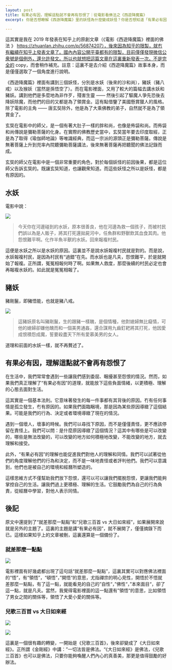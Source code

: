 ```yaml
---
layout: post
title: 有果必有因，理解這點就不會再有怨恨了｜從電影看佛法之《西遊降魔篇》
excerpt: 你是否想瞭解《西游降魔篇》里的妖怪為什麼變成妖怪？你是否想知道「有果必有因」的佛法道理如何應用於生活？你是否想看到兒歌和佛經的奇妙轉換？如果你有這些興趣，那就不要錯過這篇文章

---
```


這其實是我在 2019 年發表在知乎上的原創文章（《電影《西遊降魔篇》裡面的佛法
》 https://zhuanlan.zhihu.com/p/56874207），後來因為知乎的限製，就冇有繼續在知乎上發表文章了。國內內容公開平臺都有的限製，目前僅僅發現微信公衆號是個例外，還允許發文。所以也就想把這篇文章在這裏重新發表一次。不是完全的 copy，而會稍作補充。註意：這裏不是去介紹《西遊降魔篇》故事本身，而是僅僅選取了一個角度進行說明。

《西遊降魔篇》裡面有講到三個妖怪，分別是水妖（後來的沙和尚），豬妖（豬八戒）以及猴妖（當然是孫悟空了）。而在電影裡面，又用了較大的篇幅去講水妖和豬妖。講到他們是多麼地為非作歹，殘害生靈 —— 然後引起了驅魔人爭先恐後去降妖除魔，而他們的目的又都是為了領賞金。這有點借鑒了美國懸賞獵人的風格。除了電影的主角 —— 唐玄奘除外，他是為了大乘佛教的弟子，自然就不是為了領賞金了。

玄奘在電影中的師父，是一個有著大肚子一樣的胖和尚，也像是佈袋和尚。而佈袋和尚傳說是彌勒菩薩的化身。在實際的佛教歷史當中，玄奘當年要去印度取經，正是為了取得《瑜伽師地論》等唯識經典，而這一宗派的源頭正是彌勒菩薩。傳說是無著菩薩上升到兜率內院聽彌勒菩薩講法，後來無著菩薩再把聽聞的佛法記錄而成。

玄奘的師父在電影中是一個非常重要的角色，對於每個妖怪的前因後果，都是這位師父告訴玄奘的。既讓玄奘知道，也讓觀衆知道。而這些妖怪之所以是妖怪，都是有原因的。

## 水妖

電影中說：

![](../images/2024-01-05-10-04-01.png)

> 今天你在河邊碰到的水妖，原本很善良，他在河邊為救一個孩子，而被村民們誤以為是人販子，將其打死還拋屍河中，任魚群和野獸飲其血食其肉。他怨恨難平啊。化作半魚半獸的水妖。回來報複村民。

這便是水妖之所以是水妖的原因。這裏並不是說水妖報複村民就是對的。而是說，水妖報複村民，是因為村民有“過錯”在先。而水妖也是凡夫，怨恨難平，於是就開始了報複。正所謂，冤冤相報何時了啊。如果無人救度，那麼後續的村民必定也會再報複水妖的。如此就是冤冤相報了。

## 豬妖

豬剛鬣，即豬悟能，也就是豬八戒。

![](../images/2024-01-05-10-05-05.png)

> 這豬妖原名叫豬剛鬣，生的跟豬一樣醜，是個情種，他對媳婦無比癡情，可他的媳婦卻嫌他醜而和一個美男通姦，還合謀用九齒釘耙將其打死，他因愛成恨積怨成魔，誓要殺盡天下所有愛慕美男的女人。

道理和前面的水妖一樣，就不再贅述了。

## 有果必有因，理解這點就不會再有怨恨了

在生活中，我們常常會遇到一些讓我們感到委屈、睏擾甚至怨恨的情況。然而，如果我們真正理解了“有果必有因”的道理，就能放下這些負面情緒，以更積極、理解的心態去面對生活。

這其實是一個基本法則。它意味著發生的每一件事都有其背後的原因。冇有任何事情是孤立發生，冇有原因的。如果我們面臨睏境，那是因為某些原因導緻了這個結果。可能是我們的行為、決定或者環境導緻了現在的情況。

遇到一個壞人，壞事的時候。我們可以尋找下原因，而不是僅僅責怪，更不應該停留在責怪上。我們可以問：是什麼原因導緻了這個情況？這其中有哪些是可以改變的，哪些是無法改變的，可以改變的地方如何積極地改變，不能改變的地方，就去理解和接受。

此外，“有果必有因”的理解也能促進我們對他人的理解和同情。我們可以試著從他們的角度理解他們的行為和決定，而不是一味地責怪或者評判他們。我們可以意識到，他們也是被自己的環境和經曆所塑造的。

這樣思維方式不僅幫助我們放下怨恨，還可以可以讓我們擺脫怨恨，更讓我們能夠掌控自己的生活。讓我們過上更積極、理解的生活。它鼓勵我們為自己的行為負責，從經曆中學習，對他人表示同情。

## 後記

原文中還提到了“就差那麼一點點”和“兒歌三百首 vs 大日如來經”，如果展開來說就是另外的主題了。這裏的主題是講“有果必有因”，就不展開了，僅僅摘錄下而已。這樣如果知乎上的文章被刪，這裏還算是一個備份了。

### 就差那麼一點點

![](../images/2024-01-05-10-18-32.png)

電影裡面有好幾處都出現了這句話“就差那麼一點點”，這裏其實可以對應佛法裡面的“悟”，有“領悟”，“頓悟”，”開悟“的意思，尤指禪宗的明心見性，開悟於不悟就差那麼一點點，有了這一點，就能看見的自己的”自性“，”佛性“，”本來面目“，卻了這一點，就是凡夫。當然，我覺得電影裡面的這一點還有”領悟“的意思，比如領悟了男女之間的關係等，領悟了大愛小愛的關係等。

### 兒歌三百首 vs 大日如來經

![](../images/2024-01-05-10-17-48.png)

![](../images/2024-01-05-10-17-56.png)

這裏是一個很有趣的轉變，一開始是《兒歌三百首》，後來卻變成了《大日如來經》。正所謂《金剛經》中講：”一切法皆是佛法。“《大日如來經》是佛法，《兒歌三百首》也可以是佛法，只要你能夠喚醒人們內心的真善美，那更是值得鼓勵的好辦法。


